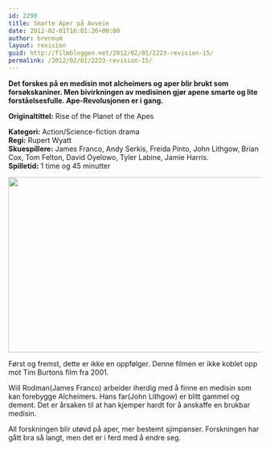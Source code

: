 ```yaml
---
id: 2298
title: Smarte Aper på Avveie
date: 2012-02-01T16:01:26+00:00
author: brennum
layout: revision
guid: http://filmbloggen.net/2012/02/01/2223-revision-15/
permalink: /2012/02/01/2223-revision-15/
---
```

**Det forskes på en medisin mot alcheimers og aper blir brukt som forsøkskaniner. Men bivirkningen av medisinen gjør apene smarte og lite forståelsesfulle. Ape-Revolusjonen er i gang.**

**<!--more-->Originaltittel:** Rise of the Planet of the Apes

  
**Kategori:** Action/Science-fiction drama  
**Regi:** Rupert Wyatt  
**Skuespillere:** James Franco, Andy Serkis, Freida Pinto, John Lithgow, Brian Cox, Tom Felton, David Oyelowo, Tyler Labine, Jamie Harris.  
**Spilletid:** 1 time og 45 minutter

<a href="http://filmbloggen.net/?attachment_id=2241" rel="attachment wp-att-2241"><img class="alignnone size-large wp-image-2241" src="http://filmbloggen.net/wp-content/uploads//2012/01/apes-rise-620x349.jpg" alt="" width="620" height="349" /></a>

Først og fremst, dette er ikke en oppfølger. Denne filmen er ikke koblet opp mot Tim Burtons film fra 2001.

Will Rodman(James Franco) arbeider iherdig med å finne en medisin som kan forebygge Alcheimers. Hans far(John Lithgow) er blitt gammel og dement. Det er årsaken til at han kjemper hardt for å anskaffe en brukbar medisin.

All forskningen blir utøvd på aper, mer bestemt sjimpanser. Forskningen har gått bra så langt, men det er i ferd med å endre seg.